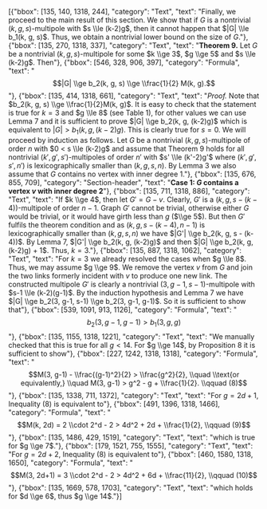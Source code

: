 [{"bbox": [135, 140, 1318, 244], "category": "Text", "text": "Finally, we proceed to the main result of this section. We show that if $G$ is a nontrivial $(k, g, s)$-multipole with $s \\le (k-2)g$, then it cannot happen that $|G| \\le b_1(k, g, s)$. Thus, we obtain a nontrivial lower bound on the size of $G$."}, {"bbox": [135, 270, 1318, 337], "category": "Text", "text": "**Theorem 9.** Let $G$ be a nontrivial $(k, g, s)$-multipole for some $k \\ge 3$, $g \\ge 5$ and $s \\le (k-2)g$. Then"}, {"bbox": [546, 328, 906, 397], "category": "Formula", "text": "$$|G| \\ge b_2(k, g, s) \\ge \\frac{1}{2} M(k, g).$$"}, {"bbox": [135, 414, 1318, 661], "category": "Text", "text": "*Proof.* Note that $b_2(k, g, s) \\ge \\frac{1}{2}M(k, g)$. It is easy to check that the statement is true for $k=3$ and $g \\le 8$ (see Table 1), for other values we can use Lemma 7 and it is sufficient to prove $|G| \\ge b_2(k, g, (k-2)g)$ which is equivalent to $|G| > b_1(k, g, (k-2)g)$. This is clearly true for $s=0$. We will proceed by induction as follows. Let $G$ be a nontrivial $(k, g, s)$-multipole of order $n$ with $0 < s \\le (k-2)g$ and assume that Theorem 9 holds for all nontrivial $(k', g', s')$-multipoles of order $n'$ with $s' \\le (k'-2)g'$ where $(k', g', s', n')$ is lexicographically smaller than $(k, g, s, n)$. By Lemma 3 we also assume that $G$ contains no vertex with inner degree 1."}, {"bbox": [135, 676, 855, 709], "category": "Section-header", "text": "**Case 1: $G$ contains a vertex $v$ with inner degree 2**"}, {"bbox": [135, 711, 1318, 886], "category": "Text", "text": "If $k \\ge 4$, then let $G' = G - v$. Clearly, $G'$ is a $(k, g, s - (k-4))$-multipole of order $n-1$. Graph $G'$ cannot be trivial, otherwise either $G$ would be trivial, or it would have girth less than $g$ ($\\ge 5$). But then $G'$ fulfils the theorem condition and as $(k, g, s - (k-4), n-1)$ is lexicographically smaller than $(k, g, s, n)$ we have $|G'| \\ge b_2(k, g, s - (k-4))$. By Lemma 7, $|G'| \\ge b_2(k, g, (k-2)g)$ and then $|G| \\ge b_2(k, g, (k-2)g) + 1$. Thus, $k=3$."}, {"bbox": [135, 887, 1318, 1062], "category": "Text", "text": "For $k=3$ we already resolved the cases when $g \\le 8$. Thus, we may assume $g \\ge 9$. We remove the vertex $v$ from $G$ and join the two links formerly incident with $v$ to produce one new link. The constructed multipole $G'$ is clearly a nontrivial $(3, g-1, s-1)$-multipole with $s-1 \\le (k-2)(g-1)$. By the induction hypothesis and Lemma 7 we have $|G| \\ge b_2(3, g-1, s-1) \\ge b_2(3, g-1, g-1)$. So it is sufficient to show that"}, {"bbox": [539, 1091, 913, 1126], "category": "Formula", "text": "$$b_2(3, g-1, g-1) > b_1(3, g, g)$$"}, {"bbox": [135, 1155, 1318, 1221], "category": "Text", "text": "We manually checked that this is true for all $g < 14$. For $g \\ge 14$, by Proposition 8 it is sufficient to show"}, {"bbox": [227, 1242, 1318, 1318], "category": "Formula", "text": "$$M(3, g-1) - \\frac{(g-1)^2}{2} > \\frac{g^2}{2}, \\quad \\text{or equivalently,} \\quad M(3, g-1) > g^2 - g + \\frac{1}{2}. \\qquad (8)$$"}, {"bbox": [135, 1338, 711, 1372], "category": "Text", "text": "For $g = 2d+1$, Inequality (8) is equivalent to"}, {"bbox": [491, 1396, 1318, 1466], "category": "Formula", "text": "$$M(k, 2d) = 2 \\cdot 2^d - 2 > 4d^2 + 2d + \\frac{1}{2}, \\qquad (9)$$"}, {"bbox": [135, 1486, 429, 1519], "category": "Text", "text": "which is true for $g \\ge 7$."}, {"bbox": [179, 1521, 755, 1555], "category": "Text", "text": "For $g = 2d+2$, Inequality (8) is equivalent to"}, {"bbox": [460, 1580, 1318, 1650], "category": "Formula", "text": "$$M(3, 2d+1) = 3 \\cdot 2^d - 2 > 4d^2 + 6d + \\frac{11}{2}, \\qquad (10)$$"}, {"bbox": [135, 1669, 578, 1703], "category": "Text", "text": "which holds for $d \\ge 6$, thus $g \\ge 14$."}]
